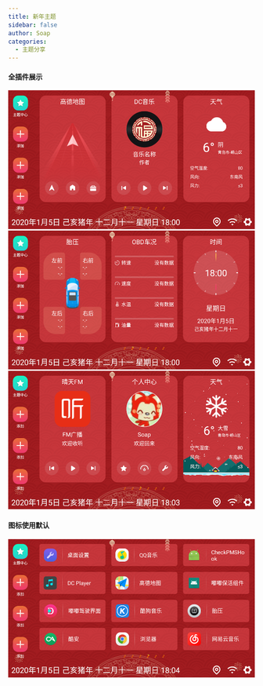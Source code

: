 ```yaml
---
title: 新年主题
sidebar: false
author: Soap
categories:
  - 主题分享
---
```


#### 全插件展示
![layout1](../../img/theme/sys_xinnian/1.png)
![layout1](../../img/theme/sys_xinnian/2.png)
![layout1](../../img/theme/sys_xinnian/3.png)

#### 图标使用默认

![layout1](../../img/theme/sys_xinnian/4.png)
